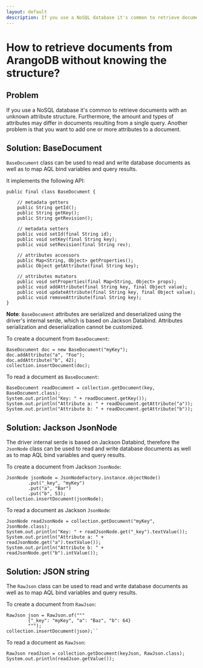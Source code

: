 ```yaml
---
layout: default
description: If you use a NoSQL database it's common to retrieve documents with an unknown attribute structure
---
```

How to retrieve documents from ArangoDB without knowing the structure?
======================================================================

Problem
-------

If you use a NoSQL database it's common to retrieve documents with an unknown
attribute structure. Furthermore, the amount and types of attributes may differ
in documents resulting from a single query. Another problem is that you want to
add one or more attributes to a document.


Solution: BaseDocument
----------------------

`BaseDocument` class can be used to read and write database documents as well as to map AQL bind variables and query results.

It implements the following API:

```
public final class BaseDocument {

    // metadata getters
    public String getId();
    public String getKey();
    public String getRevision();

    // metadata setters
    public void setId(final String id);
    public void setKey(final String key);
    public void setRevision(final String rev);

    // attributes accessors
    public Map<String, Object> getProperties();
    public Object getAttribute(final String key);

    // attributes mutators
    public void setProperties(final Map<String, Object> props);
    public void addAttribute(final String key, final Object value);
    public void updateAttribute(final String key, final Object value);
    public void removeAttribute(final String key);
}
```

**Note**: `BaseDocument` attributes are serialized and deserialized using the driver's internal serde, which is
based on Jackson Databind. Attributes serialization and deserialization cannot be customized.

To create a document from `BaseDocument`:
```
BaseDocument doc = new BaseDocument("myKey");
doc.addAttribute("a", "Foo");
doc.addAttribute("b", 42);
collection.insertDocument(doc);
```

To read a document as `BaseDocument`:

```
BaseDocument readDocument = collection.getDocument(key, BaseDocument.class);
System.out.println("Key: " + readDocument.getKey());
System.out.println("Attribute a: " + readDocument.getAttribute("a"));
System.out.println("Attribute b: " + readDocument.getAttribute("b"));
```


Solution: Jackson JsonNode
--------------------------

The driver internal serde is based on Jackson Databind, therefore the `JsonNode` class can be used to read and write
database documents as well as to map AQL bind variables and query results.

To create a document from Jackson `JsonNode`:
```
JsonNode jsonNode = JsonNodeFactory.instance.objectNode()
        .put("_key", "myKey")
        .put("a", "Bar")
        .put("b", 53);
collection.insertDocument(jsonNode);
```

To read a document as Jackson `JsonNode`:

```
JsonNode readJsonNode = collection.getDocument("myKey", JsonNode.class);
System.out.println("Key: " + readJsonNode.get("_key").textValue());
System.out.println("Attribute a: " + readJsonNode.get("a").textValue());
System.out.println("Attribute b: " + readJsonNode.get("b").intValue());
```


Solution: JSON string
---------------------

The `RawJson` class can be used to read and write database documents as well as to map AQL bind variables and query
results.

To create a document from `RawJson`:
```
RawJson json = RawJson.of("""
        {"_key": "myKey", "a": "Baz", "b": 64}
        """);
collection.insertDocument(json);``
```

To read a document as `RawJson`:
```
RawJson readJson = collection.getDocument(keyJson, RawJson.class);
System.out.println(readJson.getValue());
```
